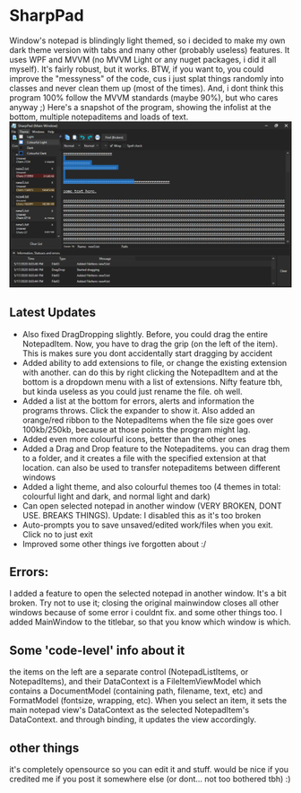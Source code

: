 # SharpPad
Window's notepad is blindingly light themed, so i decided to make my own dark theme version with tabs and many other (probably useless) features. It uses WPF and MVVM (no MVVM Light or any nuget packages, i did it all myself). It's fairly robust, but it works. 
BTW, if you want to, you could improve the "messyness" of the code, cus i just splat things randomly into classes and never clean them up (most of the times). And, i dont think this program 100% follow the MVVM standards (maybe 90%), but who cares anyway ;)
Here's a snapshot of the program, showing the infolist at the bottom, multiple notepaditems and loads of text.
![](sharpPadPicture.png)

## Latest Updates
- Also fixed DragDropping slightly. Before, you could drag the entire NotepadItem. Now, you have to drag the grip (on the left of the item). This is makes sure you dont accidentally start dragging by accident
- Added ability to add extensions to file, or change the existing extension with another. can do this by right clicking the NotepadItem and at the bottom is a dropdown menu with a list of extensions. Nifty feature tbh, but kinda useless as you could just rename the file. oh well.
- Added a list at the bottom for errors, alerts and information the programs throws. Click the expander to show it. Also added an orange/red ribbon to the NotepadItems when the file size goes over 100kb/250kb, because at those points the program might lag.
- Added even more colourful icons, better than the other ones
- Added a Drag and Drop feature to the Notepaditems. you can drag them to a folder, and it creates a file with the specified extension at that location. can also be used to transfer notepaditems between different windows
- Added a light theme, and also colourful themes too (4 themes in total: colourful light and dark, and normal light and dark)
- Can open selected notepad in another window (VERY BROKEN, DONT USE. BREAKS THINGS). Update: I disabled this as it's too broken 
- Auto-prompts you to save unsaved/edited work/files when you exit. Click no to just exit
- Improved some other things ive forgotten about :/

## Errors:
I added a feature to open the selected notepad in another window. It's a bit broken. Try not to use it; closing the original mainwindow closes all other windows because of some error i couldnt fix. and some other things too. I added MainWindow to the titlebar, so that you know which window is which.

## Some 'code-level' info about it
the items on the left are a separate control (NotepadListItems, or NotepadItems), and their DataContext is a FileItemViewModel which contains a DocumentModel (containing path, filename, text, etc) and FormatModel (fontsize, wrapping, etc). When you select an item, it sets the main notepad view's DataContext as the selected NotepadItem's DataContext. and through binding, it updates the view accordingly.

## other things
it's completely opensource so you can edit it and stuff. would be nice if you credited me if you post it somewhere else (or dont... not too bothered tbh) :)
